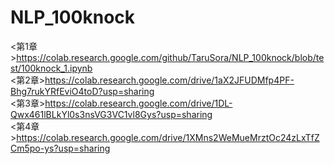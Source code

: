 # NLP_100knock

<第1章>https://colab.research.google.com/github/TaruSora/NLP_100knock/blob/test/100knock_1.ipynb<br>
<第2章>https://colab.research.google.com/drive/1aX2JFUDMfp4PF-Bhg7rukYRfEviO4toD?usp=sharing<br>
<第3章>https://colab.research.google.com/drive/1DL-Qwx461lBLkYl0s3nsVG3VC1vl8Gys?usp=sharing<br>
<第4章>https://colab.research.google.com/drive/1XMns2WeMueMrztOc24zLxTfZCm5po-ys?usp=sharing<br>
